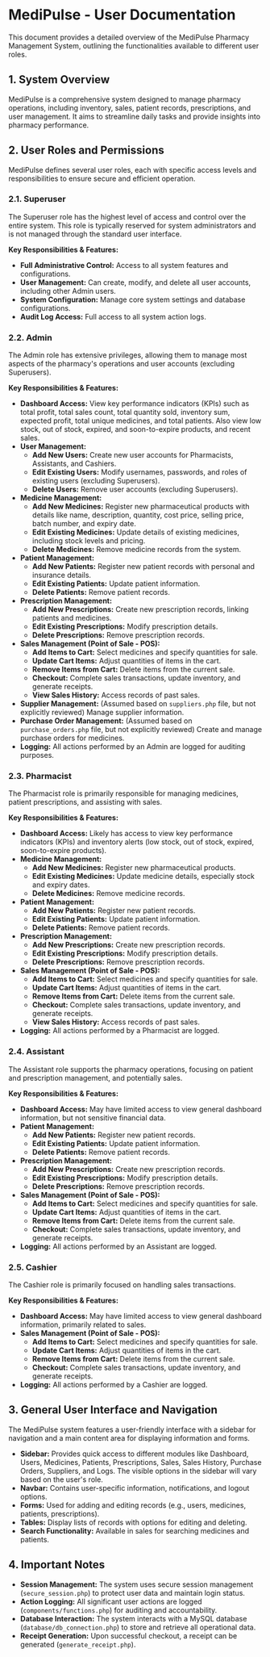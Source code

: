 # MediPulse - User Documentation

This document provides a detailed overview of the MediPulse Pharmacy Management System, outlining the functionalities available to different user roles.

## 1. System Overview

MediPulse is a comprehensive system designed to manage pharmacy operations, including inventory, sales, patient records, prescriptions, and user management. It aims to streamline daily tasks and provide insights into pharmacy performance.

## 2. User Roles and Permissions

MediPulse defines several user roles, each with specific access levels and responsibilities to ensure secure and efficient operation.

### 2.1. Superuser

The Superuser role has the highest level of access and control over the entire system. This role is typically reserved for system administrators and is not managed through the standard user interface.

**Key Responsibilities & Features:**
*   **Full Administrative Control:** Access to all system features and configurations.
*   **User Management:** Can create, modify, and delete all user accounts, including other Admin users.
*   **System Configuration:** Manage core system settings and database configurations.
*   **Audit Log Access:** Full access to all system action logs.

### 2.2. Admin

The Admin role has extensive privileges, allowing them to manage most aspects of the pharmacy's operations and user accounts (excluding Superusers).

**Key Responsibilities & Features:**
*   **Dashboard Access:** View key performance indicators (KPIs) such as total profit, total sales count, total quantity sold, inventory sum, expected profit, total unique medicines, and total patients. Also view low stock, out of stock, expired, and soon-to-expire products, and recent sales.
*   **User Management:**
    *   **Add New Users:** Create new user accounts for Pharmacists, Assistants, and Cashiers.
    *   **Edit Existing Users:** Modify usernames, passwords, and roles of existing users (excluding Superusers).
    *   **Delete Users:** Remove user accounts (excluding Superusers).
*   **Medicine Management:**
    *   **Add New Medicines:** Register new pharmaceutical products with details like name, description, quantity, cost price, selling price, batch number, and expiry date.
    *   **Edit Existing Medicines:** Update details of existing medicines, including stock levels and pricing.
    *   **Delete Medicines:** Remove medicine records from the system.
*   **Patient Management:**
    *   **Add New Patients:** Register new patient records with personal and insurance details.
    *   **Edit Existing Patients:** Update patient information.
    *   **Delete Patients:** Remove patient records.
*   **Prescription Management:**
    *   **Add New Prescriptions:** Create new prescription records, linking patients and medicines.
    *   **Edit Existing Prescriptions:** Modify prescription details.
    *   **Delete Prescriptions:** Remove prescription records.
*   **Sales Management (Point of Sale - POS):**
    *   **Add Items to Cart:** Select medicines and specify quantities for sale.
    *   **Update Cart Items:** Adjust quantities of items in the cart.
    *   **Remove Items from Cart:** Delete items from the current sale.
    *   **Checkout:** Complete sales transactions, update inventory, and generate receipts.
    *   **View Sales History:** Access records of past sales.
*   **Supplier Management:** (Assumed based on `suppliers.php` file, but not explicitly reviewed) Manage supplier information.
*   **Purchase Order Management:** (Assumed based on `purchase_orders.php` file, but not explicitly reviewed) Create and manage purchase orders for medicines.
*   **Logging:** All actions performed by an Admin are logged for auditing purposes.

### 2.3. Pharmacist

The Pharmacist role is primarily responsible for managing medicines, patient prescriptions, and assisting with sales.

**Key Responsibilities & Features:**
*   **Dashboard Access:** Likely has access to view key performance indicators (KPIs) and inventory alerts (low stock, out of stock, expired, soon-to-expire products).
*   **Medicine Management:**
    *   **Add New Medicines:** Register new pharmaceutical products.
    *   **Edit Existing Medicines:** Update medicine details, especially stock and expiry dates.
    *   **Delete Medicines:** Remove medicine records.
*   **Patient Management:**
    *   **Add New Patients:** Register new patient records.
    *   **Edit Existing Patients:** Update patient information.
    *   **Delete Patients:** Remove patient records.
*   **Prescription Management:**
    *   **Add New Prescriptions:** Create new prescription records.
    *   **Edit Existing Prescriptions:** Modify prescription details.
    *   **Delete Prescriptions:** Remove prescription records.
*   **Sales Management (Point of Sale - POS):**
    *   **Add Items to Cart:** Select medicines and specify quantities for sale.
    *   **Update Cart Items:** Adjust quantities of items in the cart.
    *   **Remove Items from Cart:** Delete items from the current sale.
    *   **Checkout:** Complete sales transactions, update inventory, and generate receipts.
    *   **View Sales History:** Access records of past sales.
*   **Logging:** All actions performed by a Pharmacist are logged.

### 2.4. Assistant

The Assistant role supports the pharmacy operations, focusing on patient and prescription management, and potentially sales.

**Key Responsibilities & Features:**
*   **Dashboard Access:** May have limited access to view general dashboard information, but not sensitive financial data.
*   **Patient Management:**
    *   **Add New Patients:** Register new patient records.
    *   **Edit Existing Patients:** Update patient information.
    *   **Delete Patients:** Remove patient records.
*   **Prescription Management:**
    *   **Add New Prescriptions:** Create new prescription records.
    *   **Edit Existing Prescriptions:** Modify prescription details.
    *   **Delete Prescriptions:** Remove prescription records.
*   **Sales Management (Point of Sale - POS):**
    *   **Add Items to Cart:** Select medicines and specify quantities for sale.
    *   **Update Cart Items:** Adjust quantities of items in the cart.
    *   **Remove Items from Cart:** Delete items from the current sale.
    *   **Checkout:** Complete sales transactions, update inventory, and generate receipts.
*   **Logging:** All actions performed by an Assistant are logged.

### 2.5. Cashier

The Cashier role is primarily focused on handling sales transactions.

**Key Responsibilities & Features:**
*   **Dashboard Access:** May have limited access to view general dashboard information, primarily related to sales.
*   **Sales Management (Point of Sale - POS):**
    *   **Add Items to Cart:** Select medicines and specify quantities for sale.
    *   **Update Cart Items:** Adjust quantities of items in the cart.
    *   **Remove Items from Cart:** Delete items from the current sale.
    *   **Checkout:** Complete sales transactions, update inventory, and generate receipts.
*   **Logging:** All actions performed by a Cashier are logged.

## 3. General User Interface and Navigation

The MediPulse system features a user-friendly interface with a sidebar for navigation and a main content area for displaying information and forms.

*   **Sidebar:** Provides quick access to different modules like Dashboard, Users, Medicines, Patients, Prescriptions, Sales, Sales History, Purchase Orders, Suppliers, and Logs. The visible options in the sidebar will vary based on the user's role.
*   **Navbar:** Contains user-specific information, notifications, and logout options.
*   **Forms:** Used for adding and editing records (e.g., users, medicines, patients, prescriptions).
*   **Tables:** Display lists of records with options for editing and deleting.
*   **Search Functionality:** Available in sales for searching medicines and patients.

## 4. Important Notes

*   **Session Management:** The system uses secure session management (`secure_session.php`) to protect user data and maintain login status.
*   **Action Logging:** All significant user actions are logged (`components/functions.php`) for auditing and accountability.
*   **Database Interaction:** The system interacts with a MySQL database (`database/db_connection.php`) to store and retrieve all operational data.
*   **Receipt Generation:** Upon successful checkout, a receipt can be generated (`generate_receipt.php`).
